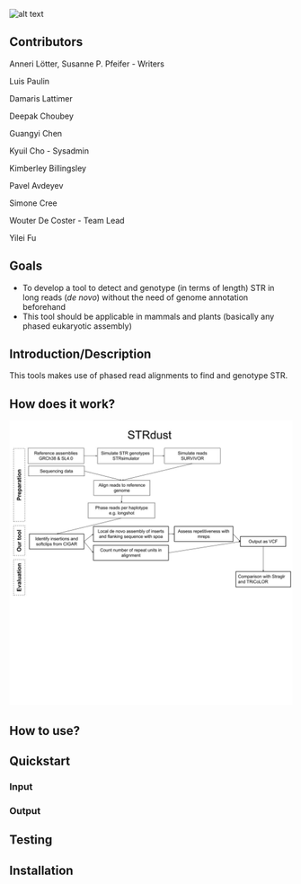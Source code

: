 ![alt text](https://raw.githubusercontent.com/collaborativebioinformatics/STRdust/main/STRdust-logo.jpg)

## Contributors

Anneri Lötter, Susanne P. Pfeifer - Writers

Luis Paulin

Damaris Lattimer

Deepak Choubey

Guangyi Chen

Kyuil Cho - Sysadmin

Kimberley Billingsley

Pavel Avdeyev

Simone Cree

Wouter De Coster - Team Lead

Yilei Fu

## Goals
* To develop a tool to detect and genotype (in terms of length) STR in long reads (_de novo_) without the need of genome annotation beforehand
* This tool should be applicable in mammals and plants (basically any phased eukaryotic assembly)

## Introduction/Description
This tools makes use of phased read alignments to find and genotype STR.

## How does it work?

![alt text](https://raw.githubusercontent.com/collaborativebioinformatics/STR_Integration/main/Flow%20chart%20group2.jpg)

## How to use?

## Quickstart

### Input

### Output

## Testing

## Installation

 
